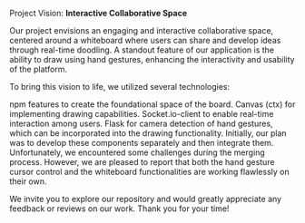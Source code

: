 Project Vision: **Interactive Collaborative Space**

Our project envisions an engaging and interactive collaborative space, centered around a whiteboard where users can share and develop ideas through real-time doodling. A standout feature of our application is the ability to draw using hand gestures, enhancing the interactivity and usability of the platform.

To bring this vision to life, we utilized several technologies:

npm features to create the foundational space of the board.
Canvas (ctx) for implementing drawing capabilities.
Socket.io-client to enable real-time interaction among users.
Flask for camera detection of hand gestures, which can be incorporated into the drawing functionality.
Initially, our plan was to develop these components separately and then integrate them. Unfortunately, we encountered some challenges during the merging process. However, we are pleased to report that both the hand gesture cursor control and the whiteboard functionalities are working flawlessly on their own.

We invite you to explore our repository and would greatly appreciate any feedback or reviews on our work. Thank you for your time!
